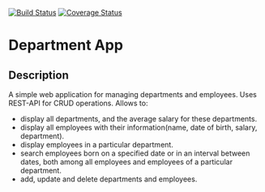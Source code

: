 [![Build Status](https://travis-ci.com/MarkOnysko/epam_python_final_project.svg?branch=master)](https://travis-ci.com/MarkOnysko/epam_python_final_project)
[![Coverage Status](https://coveralls.io/repos/github/MarkOnysko/epam_python_final_project/badge.svg?branch=master)](https://coveralls.io/github/MarkOnysko/epam_python_final_project?branch=master)

# Department App

## Description

A simple web application for managing departments and employees. Uses REST-API
for CRUD operations. Allows to:

- display all departments, and the average salary for these departments.
- display all employees with their information(name, date of birth, salary,
  department).
- display employees in a particular department.
- search employees born on a specified date or in an interval between dates,
  both among all employees and employees of a particular department.
- add, update and delete departments and employees.
